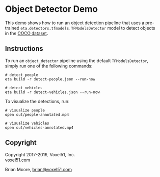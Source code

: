 # Object Detector Demo

This demo shows how to run an object detection pipeline that uses a
pre-trained `eta.detectors.tfmodels.TFModelsDetector` model to detect objects
in the [COCO dataset](http://cocodataset.org).


## Instructions

To run an `object_detector` pipeline using the default `TFModelsDetector`,
simply run one of the following commands:

```
# detect people
eta build -r detect-people.json --run-now

# detect vehicles
eta build -r detect-vehicles.json --run-now
```

To visualize the detections, run:

```
# visualize people
open out/people-annotated.mp4

# visualize vehicles
open out/vehicles-annotated.mp4
```


## Copyright

Copyright 2017-2019, Voxel51, Inc.<br>
voxel51.com

Brian Moore, brian@voxel51.com
